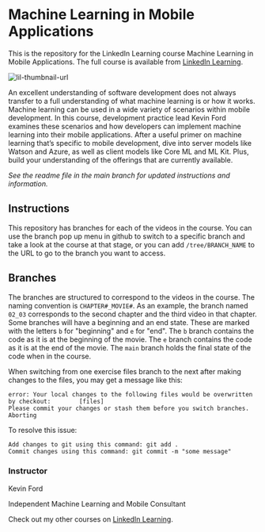 # Machine Learning in Mobile Applications
This is the repository for the LinkedIn Learning course Machine Learning in Mobile Applications. The full course is available from [LinkedIn Learning][lil-course-url].

![lil-thumbnail-url]

An excellent understanding of software development does not always transfer to a full understanding of what machine learning is or how it works. Machine learning can be used in a wide variety of scenarios within mobile development. In this course, development practice lead Kevin Ford examines these scenarios and how developers can implement machine learning into their mobile applications. After a useful primer on machine learning that’s specific to mobile development, dive into server models like Watson and Azure, as well as client models like Core ML and ML Kit. Plus, build your understanding of the offerings that are currently available.

_See the readme file in the main branch for updated instructions and information._
## Instructions
This repository has branches for each of the videos in the course. You can use the branch pop up menu in github to switch to a specific branch and take a look at the course at that stage, or you can add `/tree/BRANCH_NAME` to the URL to go to the branch you want to access.

## Branches
The branches are structured to correspond to the videos in the course. The naming convention is `CHAPTER#_MOVIE#`. As an example, the branch named `02_03` corresponds to the second chapter and the third video in that chapter. 
Some branches will have a beginning and an end state. These are marked with the letters `b` for "beginning" and `e` for "end". The `b` branch contains the code as it is at the beginning of the movie. The `e` branch contains the code as it is at the end of the movie. The `main` branch holds the final state of the code when in the course.

When switching from one exercise files branch to the next after making changes to the files, you may get a message like this:

    error: Your local changes to the following files would be overwritten by checkout:        [files]
    Please commit your changes or stash them before you switch branches.
    Aborting

To resolve this issue:
	
    Add changes to git using this command: git add .
	Commit changes using this command: git commit -m "some message"

### Instructor

Kevin Ford

Independent Machine Learning and Mobile Consultant
                            

Check out my other courses on [LinkedIn Learning](https://www.linkedin.com/learning/instructors/kevin-ford?u=104).



[0]: # (Replace these placeholder URLs with actual course URLs)

[lil-course-url]: https://www.linkedin.com/learning/machine-learning-in-mobile-applications-24361237
[lil-thumbnail-url]: https://media.licdn.com/dms/image/D560DAQFic_xXZOEzog/learning-public-crop_675_1200/0/1720642526446?e=2147483647&v=beta&t=qKqPpi7qRF0JrBTf54gM4yPvAJX1mWzVqabDn9DS3ig

